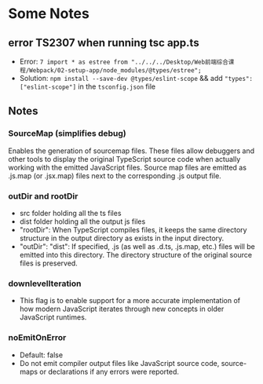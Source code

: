 # Some Notes

## error TS2307 when running tsc app.ts

- Error: `7 import * as estree from "../../../Desktop/Web前端综合课程/Webpack/02-setup-app/node_modules/@types/estree";`
- Solution: `npm install --save-dev @types/eslint-scope` && add `"types": ["eslint-scope"]` in the `tsconfig.json` file

## Notes

### SourceMap (simplifies debug)

Enables the generation of sourcemap files. These files allow debuggers and other tools to display the original TypeScript source code when actually working with the emitted JavaScript files. Source map files are emitted as .js.map (or .jsx.map) files next to the corresponding .js output file.

### outDir and rootDir

- src folder holding all the ts files
- dist folder holding all the output js files
- "rootDir": When TypeScript compiles files, it keeps the same directory structure in the output directory as exists in the input directory.
- "outDir": "dist": If specified, .js (as well as .d.ts, .js.map, etc.) files will be emitted into this directory. The directory structure of the original source files is preserved.

### downlevelIteration

- This flag is to enable support for a more accurate implementation of how modern JavaScript iterates through new concepts in older JavaScript runtimes.

### noEmitOnError

- Default: false
- Do not emit compiler output files like JavaScript source code, source-maps or declarations if any errors were reported.
